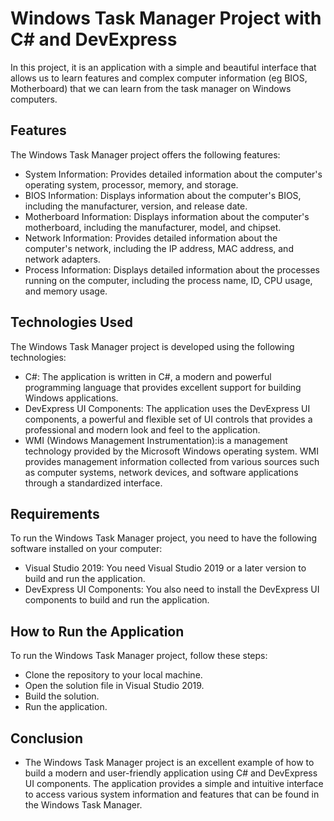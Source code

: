 # Windows Task Manager Project with C# and DevExpress
 In this project, it is an application with a simple and beautiful interface that allows us to learn features and complex computer information (eg BIOS, Motherboard) that we can learn from the task manager on Windows computers.
## Features

The Windows Task Manager project offers the following features:

- System Information: Provides detailed information about the computer's operating system, processor, memory, and storage.
- BIOS Information: Displays information about the computer's BIOS, including the manufacturer, version, and release date.
- Motherboard Information: Displays information about the computer's motherboard, including the manufacturer, model, and chipset.
- Network Information: Provides detailed information about the computer's network, including the IP address, MAC address, and network adapters.
- Process Information: Displays detailed information about the processes running on the computer, including the process name, ID, CPU usage, and memory usage.
## Technologies Used

The Windows Task Manager project is developed using the following technologies:

- C#: The application is written in C#, a modern and powerful programming language that provides excellent support for building Windows applications.
- DevExpress UI Components: The application uses the DevExpress UI components, a powerful and flexible set of UI controls that provides a professional and modern look and feel to the application.
- WMI (Windows Management Instrumentation):is a management technology provided by the Microsoft Windows operating system. WMI provides management information collected from various sources such as computer systems, network devices, and software applications through a standardized interface.
## Requirements

To run the Windows Task Manager project, you need to have the following software installed on your computer:

- Visual Studio 2019: You need Visual Studio 2019 or a later version to build and run the application.
- DevExpress UI Components: You also need to install the DevExpress UI components to build and run the application.
## How to Run the Application

To run the Windows Task Manager project, follow these steps:

- Clone the repository to your local machine.
- Open the solution file in Visual Studio 2019.
- Build the solution.
- Run the application.
## Conclusion

- The Windows Task Manager project is an excellent example of how to build a modern and user-friendly application using C# and DevExpress UI components. The application provides a simple and intuitive interface to access various system information and features that can be found in the Windows Task Manager.
